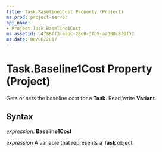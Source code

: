 ```yaml
---
title: Task.Baseline1Cost Property (Project)
ms.prod: project-server
api_name:
- Project.Task.Baseline1Cost
ms.assetid: b4788ff3-eabc-28d0-3fb9-aa388c8f0f52
ms.date: 06/08/2017
---
```



# Task.Baseline1Cost Property (Project)

Gets or sets the baseline cost for a  **Task**. Read/write **Variant**.


## Syntax

 _expression_. **Baseline1Cost**

 _expression_ A variable that represents a **Task** object.


